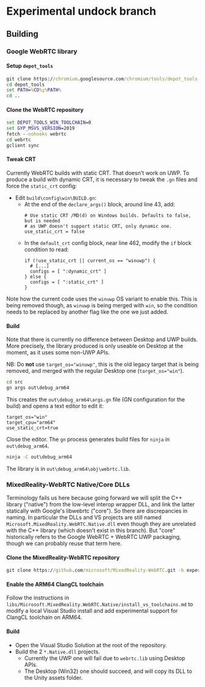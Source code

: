 # Experimental undock branch

## Building

### Google WebRTC library

#### Setup `depot_tools`

```cmd
git clone https://chromium.googlesource.com/chromium/tools/depot_tools
cd depot_tools
set PATH=%CD%;%PATH%
cd ..
```

#### Clone the WebRTC repository

```cmd
set DEPOT_TOOLS_WIN_TOOLCHAIN=0
set GYP_MSVS_VERSION=2019
fetch --nohooks webrtc
cd webrtc
gclient sync
```

#### Tweak CRT

Currently WebRTC builds with static CRT. That doesn't work on UWP. To produce a build with dynamic CRT, it is necessary to tweak the `.gn` files and force the `static_crt` config:

- Edit `build\config\win\BUILD.gn`:
  - At the end of the `declare_args()` block, around line 43, add:
    ```
    # Use static CRT /MD(d) on Windows builds. Defaults to false, but is needed
    # as UWP doesn't support static CRT, only dynamic one.
    use_static_crt = false
    ```
  - In the `default_crt` config block, near line 462, modify the `if` block condition to read:
    ```
    if (!use_static_crt || current_os == "winuwp") {
      # [...]
      configs = [ ":dynamic_crt" ]
    } else {
      configs = [ ":static_crt" ]
    }
    ```

Note how the current code uses the `winuwp` OS variant to enable this. This is being removed though, as `winuwp` is being merged with `win`, so the condition needs to be replaced by another flag like the one we just added.

#### Build

Note that there is currently no difference between Desktop and UWP builds. More precisely, the library produced is only useable on Desktop at the moment, as it uses some non-UWP APIs.

NB: Do **not** use `target_os="winuwp"`, this is the old legacy target that is being removed, and merged with the regular Desktop one (`target_os="win"`).

```cmd
cd src
gn args out\debug_arm64
```

This creates the `out\debug_arm64\args.gn` file (GN configuration for the build) and opens a text editor to edit it:

```
target_os="win"
target_cpu="arm64"
use_static_crt=true
```

Close the editor. The `gn` process generates build files for `ninja` in `out\debug_arm64`.

```cmd
ninja -C out\debug_arm64
```

The library is in `out\debug_arm64\obj\webrtc.lib`.

### MixedReality-WebRTC Native/Core DLLs

Terminology fails us here because going forward we will split the C++ library ("native") from the low-level interop wrapper DLL, and link the latter statically with Google's libwebrtc ("core"). So there are discrepancies in naming. In particular the DLLs and VS projects are still named `Microsoft.MixedReality.WebRTC.Native.dll` even though they are unrelated with the C++ library (which doesn't exist in this branch). But "core" historically refers to the Google WebRTC + WebRTC UWP packaging, though we can probably reuse that term here.

#### Clone the MixedReality-WebRTC repository

```cmd
git clone https://github.com/microsoft/MixedReality-WebRTC.git -b experimental/undock mr-webrtc
```

#### Enable the ARM64 ClangCL toolchain

Follow the instructions in `libs/Microsoft.MixedReality.WebRTC.Native/install_vs_toolchains.md` to modify a local Visual Studio install and add experimental support for ClangCL toolchain on ARM64.

#### Build

- Open the Visual Studio Solution at the root of the repository.
- Build the 2 `*.Native.dll` projects.
  - Currently the UWP one will fail due to `webrtc.lib` using Desktop APIs.
  - The Desktop (Win32) one should succeed, and will copy its DLL to the Unity assets folder.
